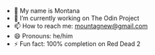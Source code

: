 - :wave: My name is Montana
- 🔭 I’m currently working on The Odin Project
- 📫 How to reach me: mountagnew@gmail.com
- 😄 Pronouns: he/him
- ⚡ Fun fact: 100% completion on Red Dead 2 
